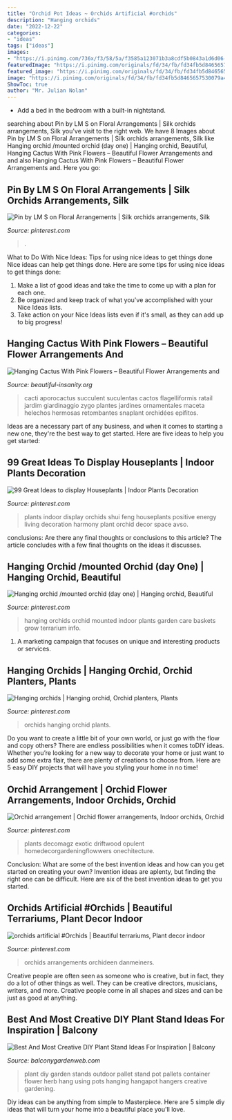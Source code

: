 ```yaml
---
title: "Orchid Pot Ideas ~ Orchids Artificial #orchids"
description: "Hanging orchids"
date: "2022-12-22"
categories:
- "ideas"
tags: ["ideas"]
images:
- "https://i.pinimg.com/736x/f3/58/5a/f3585a123071b3a8cdf5b0843a1d6d06--orchid-terrarium-ideas-orchid-display-ideas.jpg"
featuredImage: "https://i.pinimg.com/originals/fd/34/fb/fd34fb5d8465657530079a42db486b63.jpg"
featured_image: "https://i.pinimg.com/originals/fd/34/fb/fd34fb5d8465657530079a42db486b63.jpg"
image: "https://i.pinimg.com/originals/fd/34/fb/fd34fb5d8465657530079a42db486b63.jpg"
ShowToc: true
author: "Mr. Julian Nolan"
---
```



- Add a bed in the bedroom with a built-in nightstand.

	

		
searching about Pin by LM S on Floral Arrangements | Silk orchids arrangements, Silk you've visit to the right web. We have 8 Images about Pin by LM S on Floral Arrangements | Silk orchids arrangements, Silk like Hanging orchid /mounted orchid (day one) | Hanging orchid, Beautiful, Hanging Cactus With Pink Flowers – Beautiful Flower Arrangements and and also Hanging Cactus With Pink Flowers – Beautiful Flower Arrangements and. Here you go:
		
    
## Pin By LM S On Floral Arrangements | Silk Orchids Arrangements, Silk

<img loading=lazy src="https://i.pinimg.com/736x/53/d0/29/53d02977c897b70ba6062d606d13ab0c.jpg" onerror="this.onerror=null;this.src='https://tse4.mm.bing.net/th?id=OIP.wFR325v6gbvS2oMuSBnqigHaHa&amp;pid=15.1';" alt="Pin by LM S on Floral Arrangements | Silk orchids arrangements, Silk">

_Source: pinterest.com_

>. 

	

What to Do With Nice Ideas: Tips for using nice ideas to get things done
Nice ideas can help get things done. Here are some tips for using nice ideas to get things done: 
1. Make a list of good ideas and take the time to come up with a plan for each one.
2. Be organized and keep track of what you've accomplished with your Nice Ideas lists.
3. Take action on your Nice Ideas lists even if it's small, as they can add up to big progress!

    
## Hanging Cactus With Pink Flowers – Beautiful Flower Arrangements And

<img loading=lazy src="https://i.pinimg.com/originals/ce/34/7c/ce347c69a9297584eaf30bfdcfed527a.jpg" onerror="this.onerror=null;this.src='https://tse2.mm.bing.net/th?id=OIP.md-ZkuhKu1lw5KRwDoT6nwHaMv&amp;pid=15.1';" alt="Hanging Cactus With Pink Flowers – Beautiful Flower Arrangements and">

_Source: beautiful-insanity.org_

>cacti aporocactus succulent suculentas cactos flagelliformis ratail jardim giardinaggio zygo plantes jardines ornamentales maceta helechos hermosas retombantes snaplant orchidées epifitos. 

	

Ideas are a necessary part of any business, and when it comes to starting a new one, they're the best way to get started. Here are five ideas to help you get started: 

    
## 99 Great Ideas To Display Houseplants | Indoor Plants Decoration

<img loading=lazy src="https://i.pinimg.com/736x/f3/58/5a/f3585a123071b3a8cdf5b0843a1d6d06--orchid-terrarium-ideas-orchid-display-ideas.jpg" onerror="this.onerror=null;this.src='https://tse3.mm.bing.net/th?id=OIP.IyUlOrAN1zzNGt5ehPI9qQDIEs&amp;pid=15.1';" alt="99 Great Ideas to display Houseplants | Indoor Plants Decoration">

_Source: pinterest.com_

>plants indoor display orchids shui feng houseplants positive energy living decoration harmony plant orchid decor space avso. 

	

conclusions: Are there any final thoughts or conclusions to this article?
The article concludes with a few final thoughts on the ideas it discusses.

    
## Hanging Orchid /mounted Orchid (day One) | Hanging Orchid, Beautiful

<img loading=lazy src="https://i.pinimg.com/originals/fd/34/fb/fd34fb5d8465657530079a42db486b63.jpg" onerror="this.onerror=null;this.src='https://tse3.mm.bing.net/th?id=OIP.8W1DS_KxrGFlZT3BOhPFtgHaLF&amp;pid=15.1';" alt="Hanging orchid /mounted orchid (day one) | Hanging orchid, Beautiful">

_Source: pinterest.com_

>hanging orchids orchid mounted indoor plants garden care baskets grow terrarium info. 

	

1. A marketing campaign that focuses on unique and interesting products or services.

    
## Hanging Orchids | Hanging Orchid, Orchid Planters, Plants

<img loading=lazy src="https://i.pinimg.com/736x/2f/c6/28/2fc628048f3f086932dc9089fe9d1022.jpg" onerror="this.onerror=null;this.src='https://tse1.mm.bing.net/th?id=OIP.Vz4Qf9mcxhfWYMMw9gTTrQHaLH&amp;pid=15.1';" alt="Hanging orchids | Hanging orchid, Orchid planters, Plants">

_Source: pinterest.com_

>orchids hanging orchid plants. 

	

Do you want to create a little bit of your own world, or just go with the flow and copy others? There are endless possibilities when it comes toDIY ideas. Whether you’re looking for a new way to decorate your home or just want to add some extra flair, there are plenty of creations to choose from. Here are 5 easy DIY projects that will have you styling your home in no time!

    
## Orchid Arrangement | Orchid Flower Arrangements, Indoor Orchids, Orchid

<img loading=lazy src="https://i.pinimg.com/originals/78/aa/64/78aa646ee24c47319f1742beabb96ab9.jpg" onerror="this.onerror=null;this.src='https://tse1.mm.bing.net/th?id=OIP.rq2G_wcrSiwSOEdEmNIbygHaJ4&amp;pid=15.1';" alt="Orchid arrangement | Orchid flower arrangements, Indoor orchids, Orchid">

_Source: pinterest.com_

>plants decomagz exotic driftwood opulent homedecorgardeningflowwers onechitecture. 

	

Conclusion: What are some of the best invention ideas and how can you get started on creating your own?
Invention ideas are aplenty, but finding the right one can be difficult. Here are six of the best invention ideas to get you started.

    
## Orchids Artificial #Orchids | Beautiful Terrariums, Plant Decor Indoor

<img loading=lazy src="https://i.pinimg.com/originals/3a/ca/af/3acaafc8771c716103d2462557c30c72.jpg" onerror="this.onerror=null;this.src='https://tse3.mm.bing.net/th?id=OIP.0aqb5JhxFjSD39QJo9_MCgHaJ6&amp;pid=15.1';" alt="orchids artificial #Orchids | Beautiful terrariums, Plant decor indoor">

_Source: pinterest.com_

>orchids arrangements orchideen danmeiners. 

	

Creative people are often seen as someone who is creative, but in fact, they do a lot of other things as well. They can be creative directors, musicians, writers, and more. Creative people come in all shapes and sizes and can be just as good at anything.

    
## Best And Most Creative DIY Plant Stand Ideas For Inspiration | Balcony

<img loading=lazy src="http://balconygardenweb.com/wp-content/uploads/2016/10/Pallet-Container-Garden.jpg" onerror="this.onerror=null;this.src='https://tse3.mm.bing.net/th?id=OIP.s1wwA-DO1mtlChipi_SpHwHaJ3&amp;pid=15.1';" alt="Best And Most Creative DIY Plant Stand Ideas For Inspiration | Balcony">

_Source: balconygardenweb.com_

>plant diy garden stands outdoor pallet stand pot pallets container flower herb hang using pots hanging hangapot hangers creative gardening. 

	

Diy ideas can be anything from simple to Masterpiece. Here are 5 simple diy ideas that will turn your home into a beautiful place you'll love.

